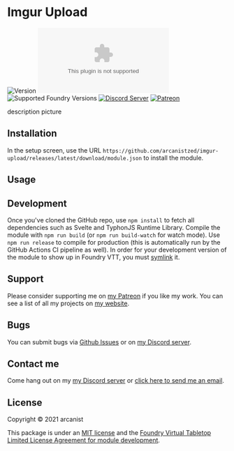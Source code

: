 # Imgur Upload

![Version](https://img.shields.io/github/v/tag/arcanistzed/imgur-upload?label=Version&style=flat-square&color=2577a1) ![Latest Release Download Count](https://img.shields.io/github/downloads/arcanistzed/imgur-upload/latest/module.zip?label=Downloads&style=flat-square&color=9b43a8) ![Supported Foundry Versions](https://img.shields.io/endpoint?url=https://foundryshields.com/version?url=https://raw.githubusercontent.com/arcanistzed/imgur-upload/main/module.json&style=flat-square&color=ff6400) [![Discord Server](https://img.shields.io/badge/-Discord-%232c2f33?style=flat-square&logo=discord)](https://discord.gg/AAkZWWqVav) [![Patreon](https://img.shields.io/badge/-Patreon-%23141518?style=flat-square&logo=patreon)](https://www.patreon.com/bePatron?u=15896855)

description
picture

## Installation

In the setup screen, use the URL `https://github.com/arcanistzed/imgur-upload/releases/latest/download/module.json` to install the module.

## Usage


## Development

Once you've cloned the GitHub repo, use `npm install` to fetch all dependencies such as Svelte and TyphonJS Runtime Library. Compile the module with `npm run build` (or `npm run build-watch` for watch mode). Use `npm run release` to compile for production (this is automatically run by the GitHub Actions CI pipeline as well).
In order for your development version of the module to show up in Foundry VTT, you must [symlink](https://world-smiths.github.io/documentation/wiki/symlinking.html) it.

## Support

Please consider supporting me on [my Patreon](https://patreon.com/arcanistzed) if you like my work. You can see a list of all my projects on [my website](https://arcanist.me).

## Bugs

You can submit bugs via [Github Issues](https://github.com/arcanistzed/imgur-upload/issues/new/choose) or on [my Discord server](https://discord.gg/AAkZWWqVav).

## Contact me

Come hang out on my [my Discord server](https://discord.gg/AAkZWWqVav) or [click here to send me an email](mailto:arcanistzed@gmail.com?subject=imgur-upload%20module%20for%20Foundry%20VTT).

## License

Copyright © 2021 arcanist

This package is under an [MIT license](LICENSE) and the [Foundry Virtual Tabletop Limited License Agreement for module development](https://foundryvtt.com/article/license/).
